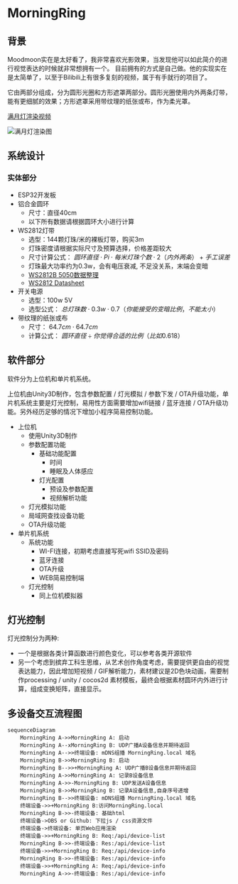 # MorningRing

## 背景
Moodmoon实在是太好看了，我非常喜欢光影效果，当发现他可以如此简介的进行视觉表达的时候就非常想拥有一个。
目前拥有的方式是自己做。他的实现实在是太简单了，以至于Bilibili上有很多复刻的视频，属于有手就行的项目了。

它由两部分组成，分为圆形光圈和方形遮罩两部分。圆形光圈使用内外两条灯带，能有更细腻的效果；方形遮罩采用带纹理的纸张或布，作为柔光罩。

[满月灯渲染视频](https://www.bilibili.com/video/BV1z8411E7oL)

![满月灯渲染图](https://i.imgur.com/AWUCLpw.png)

## 系统设计

### 实体部分

- ESP32开发板
- 铝合金圆环
   - 尺寸：直径40cm
   - 以下所有数据请根据圆环大小进行计算
- WS2812灯带
   - 选型：144颗灯珠/米的裸板灯带，购买3m
   - 灯珠密度请根据实际尺寸及预算选择，价格差距较大
   - 尺寸计算公式：
     $圆环直径 \cdot Pi \cdot 每米灯珠个数 \cdot 2（内外两条）+ 手工误差$ 
   - 灯珠最大功率约为0.3w，会有电压衰减, 不足没关系，末端会变暗
   - [WS2812B 5050数据整理](https://blog.csdn.net/weixin_39591031/article/details/110437574)
   - [WS2812 Datasheet](https://cdn-shop.adafruit.com/datasheets/WS2812.pdf)
- 开关电源
   - 选型：100w 5V
   - 选型公式：
     $总灯珠数 \cdot 0.3w \cdot 0.7（你能接受的变暗比例，不能太小）$
- 带纹理的纸张或布
   - 尺寸：
     $64.7cm \cdot 64.7cm$
   - 计算公式：
     $圆环直径 \div 你觉得合适的比例（比如0.618）$

## 软件部分

软件分为上位机和单片机系统。

上位机由Unity3D制作，包含参数配置 / 灯光模拟 / 参数下发 / OTA升级功能，单片机系统主要是灯光控制，易用性方面需要增加wifi链接 / 蓝牙连接 / OTA升级功能。另外经历足够的情况下增加小程序简易控制功能。

- 上位机
   - 使用Unity3D制作
   - 参数配置功能
      - 基础功能配置
         - 时间
         - 睡眠及人体感应
      - 灯光配置
         - 预设及参数配置
         - 视频解析功能
   - 灯光模拟功能
   - 局域网查找设备功能
   - OTA升级功能
- 单片机系统
   - 系统功能
      - WI-FI连接，初期考虑直接写死wifi SSID及密码
      - 蓝牙连接
      - OTA升级
      - WEB简易控制端
   - 灯光控制
      - 同上位机模拟器

## 灯光控制

灯光控制分为两种:

 - 一个是根据各类计算函数进行颜色变化，可以参考各类开源软件
 - 另一个考虑到摈弃工科生思维，从艺术创作角度考虑，需要提供更自由的视觉表达能力，因此增加短视频 / GIF解析能力，素材建议是2D色块动画，需要制作processing / unity / cocos2d 素材模板，最终会根据素材圆环内外进行计算，组成变换矩阵，直接显示。

## 多设备交互流程图

``` mermaid
sequenceDiagram
    MorningRing A->>MorningRing A: 启动
    MorningRing A--xMorningRing B: UDP广播A设备信息并期待返回
    MorningRing A-->>终端设备: mDNS组播 MorningRing.local 域名
    MorningRing B->>MorningRing B: 启动
    MorningRing B-->>+MorningRing A: UDP广播B设备信息并期待返回
    MorningRing A->>MorningRing A: 记录B设备信息
    MorningRing A->>-MorningRing B: UDP发送A设备信息
    MorningRing B->>MorningRing B: 记录A设备信息,自身序号递增
    MorningRing B-->>终端设备: mDNS组播 MorningRing.local 域名
    终端设备->>+MorningRing B:访问MorningRing.local
    MorningRing B->>-终端设备: 基础html
    终端设备->OBS or Github: 下拉js / css资源文件
    终端设备->终端设备: 单页Web应用渲染
    终端设备->>+MorningRing B: Req:/api/device-list
    MorningRing B->>-终端设备: Res:/api/device-list
    终端设备->>+MorningRing B: Req:/api/device-info
    MorningRing B->>-终端设备: Res:/api/device-info
    终端设备->>+MorningRing A: Req:/api/device-info
    MorningRing A->>-终端设备: Res:/api/device-info
```


